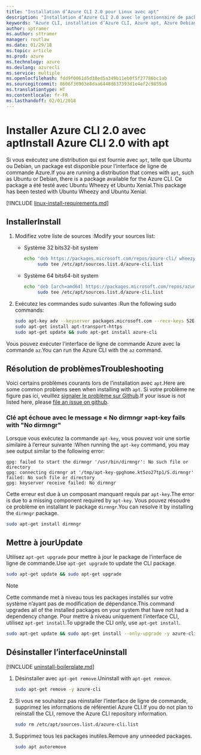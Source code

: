 ```yaml
---
title: "Installation d’Azure CLI 2.0 pour Linux avec apt"
description: "Installation d’Azure CLI 2.0 avec le gestionnaire de package apt"
keywords: "Azure CLI, installation d’Azure CLI, Azure apt, Azure Debian, Azure Ubuntu"
author: sptramer
ms.author: sttramer
manager: routlaw
ms.date: 01/29/18
ms.topic: article
ms.prod: azure
ms.technology: azure
ms.devlang: azurecli
ms.service: multiple
ms.openlocfilehash: fdd9f0061d5d38ed5a349b11eb0f5f27786bc1ab
ms.sourcegitcommit: 8606f36963e8daa6448d637393d1e4ef2c9859a0
ms.translationtype: HT
ms.contentlocale: fr-FR
ms.lasthandoff: 02/01/2018
---
```

# <a name="install-azure-cli-20-with-apt"></a><span data-ttu-id="14830-104">Installer Azure CLI 2.0 avec apt</span><span class="sxs-lookup"><span data-stu-id="14830-104">Install Azure CLI 2.0 with apt</span></span>

<span data-ttu-id="14830-105">Si vous exécutez une distribution qui est fournie avec `apt`, telle que Ubuntu ou Debian, un package est disponible pour l’interface de ligne de commande Azure.</span><span class="sxs-lookup"><span data-stu-id="14830-105">If you are running a distribution that comes with `apt`, such as Ubuntu or Debian, there is a package available for the Azure CLI.</span></span> <span data-ttu-id="14830-106">Ce package a été testé avec Ubuntu Wheezy et Ubuntu Xenial.</span><span class="sxs-lookup"><span data-stu-id="14830-106">This package has been tested with Ubuntu Wheezy and Ubuntu Xenial.</span></span>

[!INCLUDE [linux-install-requirements.md](includes/linux-install-requirements.md)]

## <a name="install"></a><span data-ttu-id="14830-107">Installer</span><span class="sxs-lookup"><span data-stu-id="14830-107">Install</span></span>

1. <span data-ttu-id="14830-108">Modifiez votre liste de sources :</span><span class="sxs-lookup"><span data-stu-id="14830-108">Modify your sources list:</span></span>

   - <span data-ttu-id="14830-109">Système 32 bits</span><span class="sxs-lookup"><span data-stu-id="14830-109">32-bit system</span></span>

     ```bash
     echo "deb https://packages.microsoft.com/repos/azure-cli/ wheezy main" | \
          sudo tee /etc/apt/sources.list.d/azure-cli.list
     ```

   - <span data-ttu-id="14830-110">Système 64 bits</span><span class="sxs-lookup"><span data-stu-id="14830-110">64-bit system</span></span>

     ```bash
     echo "deb [arch=amd64] https://packages.microsoft.com/repos/azure-cli/ wheezy main" | \
          sudo tee /etc/apt/sources.list.d/azure-cli.list
     ```

2. <span data-ttu-id="14830-111">Exécutez les commandes sudo suivantes :</span><span class="sxs-lookup"><span data-stu-id="14830-111">Run the following sudo commands:</span></span>

   ```bash
   sudo apt-key adv --keyserver packages.microsoft.com --recv-keys 52E16F86FEE04B979B07E28DB02C46DF417A0893
   sudo apt-get install apt-transport-https
   sudo apt-get update && sudo apt-get install azure-cli
   ```

<span data-ttu-id="14830-112">Vous pouvez exécuter l’interface de ligne de commande Azure avec la commande `az`.</span><span class="sxs-lookup"><span data-stu-id="14830-112">You can run the Azure CLI with the `az` command.</span></span>

## <a name="troubleshooting"></a><span data-ttu-id="14830-113">Résolution de problèmes</span><span class="sxs-lookup"><span data-stu-id="14830-113">Troubleshooting</span></span>

<span data-ttu-id="14830-114">Voici certains problèmes courants lors de l’installation avec `apt`.</span><span class="sxs-lookup"><span data-stu-id="14830-114">Here are some common problems seen when installing with `apt`.</span></span> <span data-ttu-id="14830-115">Si votre problème ne figure pas ici, veuillez [signaler le problème sur Github](https://github.com/Azure/azure-cli/issues).</span><span class="sxs-lookup"><span data-stu-id="14830-115">If your issue is not listed here, please [file an issue on github](https://github.com/Azure/azure-cli/issues).</span></span>

### <a name="apt-key-fails-with-no-dirmngr"></a><span data-ttu-id="14830-116">Clé apt échoue avec le message « No dirmngr »</span><span class="sxs-lookup"><span data-stu-id="14830-116">apt-key fails with "No dirmngr"</span></span>

<span data-ttu-id="14830-117">Lorsque vous exécutez la commande `apt-key`, vous pouvez voir une sortie similaire à l’erreur suivante :</span><span class="sxs-lookup"><span data-stu-id="14830-117">When running the `apt-key` command, you may see output similar to the following error:</span></span>

```output
gpg: failed to start the dirmngr '/usr/bin/dirmngr': No such file or directory
gpg: connecting dirmngr at '/tmp/apt-key-gpghome.kt5zo27tp1/S.dirmngr' failed: No such file or directory
gpg: keyserver receive failed: No dirmngr
```

<span data-ttu-id="14830-118">Cette erreur est due à un composant manquant requis par `apt-key`.</span><span class="sxs-lookup"><span data-stu-id="14830-118">The error is due to a missing component required by `apt-key`.</span></span> <span data-ttu-id="14830-119">Vous pouvez résoudre ce problème en installant le package `dirmngr`.</span><span class="sxs-lookup"><span data-stu-id="14830-119">You can resolve it by installing the `dirmngr` package.</span></span>

```bash
sudo apt-get install dirmngr
```

## <a name="update"></a><span data-ttu-id="14830-120">Mettre à jour</span><span class="sxs-lookup"><span data-stu-id="14830-120">Update</span></span>

<span data-ttu-id="14830-121">Utilisez `apt-get upgrade` pour mettre à jour le package de l’interface de ligne de commande.</span><span class="sxs-lookup"><span data-stu-id="14830-121">Use `apt-get upgrade` to update the CLI package.</span></span>

   ```bash
   sudo apt-get update && sudo apt-get upgrade
   ```

> [!NOTE]
> <span data-ttu-id="14830-122">Cette commande met à niveau tous les packages installés sur votre système n’ayant pas de modification de dépendance.</span><span class="sxs-lookup"><span data-stu-id="14830-122">This command upgrades all of the installed packages on your system that have not had a dependency change.</span></span>
> <span data-ttu-id="14830-123">Pour mettre à niveau uniquement l’interface CLI, utilisez `apt-get install`.</span><span class="sxs-lookup"><span data-stu-id="14830-123">To upgrade the CLI only, use `apt-get install`.</span></span>
> ```bash
> sudo apt-get update && sudo apt-get install --only-upgrade -y azure-cli
> ```

## <a name="uninstall"></a><span data-ttu-id="14830-124">Désinstaller l’interface</span><span class="sxs-lookup"><span data-stu-id="14830-124">Uninstall</span></span>

[!INCLUDE [uninstall-boilerplate.md](includes/uninstall-boilerplate.md)]

1. <span data-ttu-id="14830-125">Désinstaller avec `apt-get remove`.</span><span class="sxs-lookup"><span data-stu-id="14830-125">Uninstall with `apt-get remove`.</span></span>

    ```bash
    sudo apt-get remove -y azure-cli
    ```

2. <span data-ttu-id="14830-126">Si vous ne souhaitez pas réinstaller l’interface de ligne de commande, supprimez les informations de référentiel Azure CLI.</span><span class="sxs-lookup"><span data-stu-id="14830-126">If you do not plan to reinstall the CLI, remove the Azure CLI repository information.</span></span>

   ```bash
   sudo rm /etc/apt/sources.list.d/azure-cli.list
   ```

3. <span data-ttu-id="14830-127">Supprimez tous les packages inutiles.</span><span class="sxs-lookup"><span data-stu-id="14830-127">Remove any unneeded packages.</span></span>

   ```bash
   sudo apt autoremove
   ```
